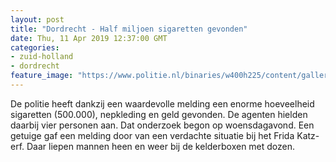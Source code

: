 ```yaml
---
layout: post
title: "Dordrecht - Half miljoen sigaretten gevonden"
date: Thu, 11 Apr 2019 12:37:00 GMT
categories: 
- zuid-holland 
- dordrecht 
feature_image: "https://www.politie.nl/binaries/w400h225/content/gallery/politie/nieuws/2019/april/07-rt/f-190411-sigaretten-dordrecht.jpg"
---
```


De politie heeft dankzij een waardevolle melding een enorme hoeveelheid sigaretten (500.000), nepkleding en geld gevonden. De agenten hielden daarbij vier personen aan. Dat onderzoek begon op woensdagavond. Een getuige gaf een melding door van een verdachte situatie bij het Frida Katz-erf. Daar liepen mannen heen en weer bij de kelderboxen met dozen.
